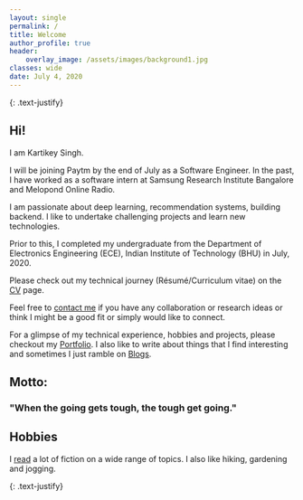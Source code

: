 ```yaml
---
layout: single
permalink: /
title: Welcome
author_profile: true
header:
    overlay_image: /assets/images/background1.jpg    
classes: wide
date: July 4, 2020
---
```


{: .text-justify}

## Hi! 

I am Kartikey Singh. 

I will be joining Paytm by the end of July as a Software Engineer. In the past, I have worked as a software intern at Samsung Research Institute Bangalore and Melopond Online Radio.

I am passionate about deep learning, recommendation systems, building backend. I like to undertake challenging projects and learn new technologies.  

Prior to this, I completed my undergraduate from the Department of Electronics Engineering (ECE), Indian Institute of Technology (BHU) in July, 2020. 

Please check out my technical journey (Résumé/Curriculum vitae) on the [CV](/cv/) page.

Feel free to [contact me](mailto:kartikey.singh.ind@gmail.com) if you have any collaboration or research ideas or think I might be a good fit or simply would like to connect. 

For a glimpse of my technical experience, hobbies and projects, please checkout my [Portfolio](/portfolio/). I also like to write about things that I find interesting and sometimes I just ramble on [Blogs](/blog/).

## Motto:

### "When the going gets tough, the tough get going."

## Hobbies
I [read](https://www.goodreads.com/user/show/109040067-kartikey-singh) a lot of fiction on a wide range of topics. I also like hiking, gardening and jogging.

{: .text-justify}




